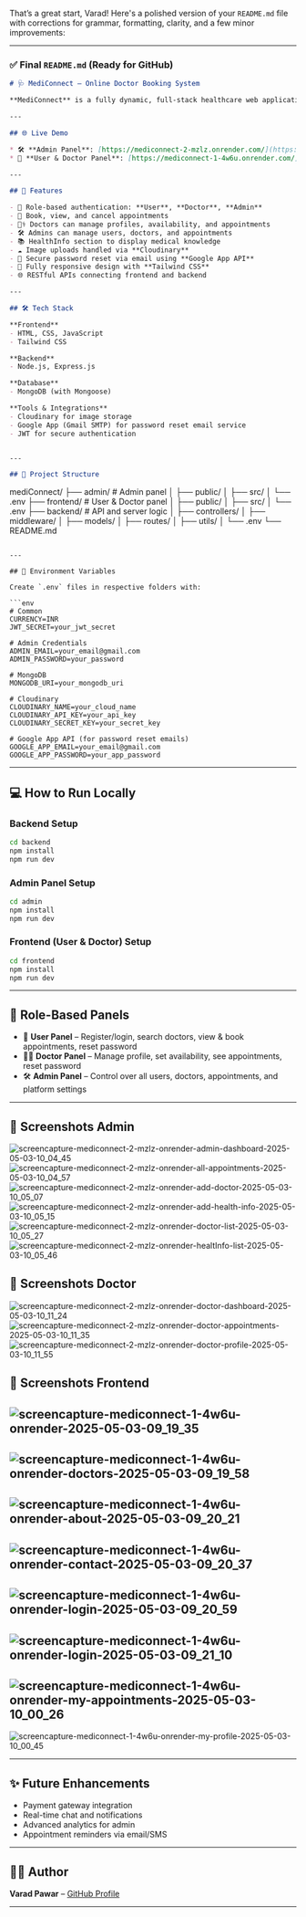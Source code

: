 That’s a great start, Varad! Here's a polished version of your `README.md` file with corrections for grammar, formatting, clarity, and a few minor improvements:

---

### ✅ Final `README.md` (Ready for GitHub)

```markdown
# 🩺 MediConnect – Online Doctor Booking System

**MediConnect** is a fully dynamic, full-stack healthcare web application that allows users to book appointments with doctors based on specialization. The platform includes role-based access for **Users**, **Doctors**, and **Admins**, along with cloud-based image handling, health information, and password reset functionality.

---

## 🌐 Live Demo

* 🛠️ **Admin Panel**: [https://mediconnect-2-mzlz.onrender.com/](https://mediconnect-2-mzlz.onrender.com/)
* 👥 **User & Doctor Panel**: [https://mediconnect-1-4w6u.onrender.com/](https://mediconnect-1-4w6u.onrender.com/)

---

## 🚀 Features

- 🔐 Role-based authentication: **User**, **Doctor**, **Admin**
- 📅 Book, view, and cancel appointments
- 🧑‍⚕️ Doctors can manage profiles, availability, and appointments
- 🛠️ Admins can manage users, doctors, and appointments
- 📚 HealthInfo section to display medical knowledge
- ☁️ Image uploads handled via **Cloudinary**
- 🔑 Secure password reset via email using **Google App API**
- 📱 Fully responsive design with **Tailwind CSS**
- 🌐 RESTful APIs connecting frontend and backend

---

## 🛠️ Tech Stack

**Frontend**
- HTML, CSS, JavaScript
- Tailwind CSS

**Backend**
- Node.js, Express.js

**Database**
- MongoDB (with Mongoose)

**Tools & Integrations**
- Cloudinary for image storage
- Google App (Gmail SMTP) for password reset email service
- JWT for secure authentication


---

## 📂 Project Structure

```
mediConnect/
├── admin/                  # Admin panel
│   ├── public/
│   ├── src/
│   └── .env
├── frontend/               # User & Doctor panel
│   ├── public/
│   ├── src/
│   └── .env
├── backend/                # API and server logic
│   ├── controllers/
│   ├── middleware/
│   ├── models/
│   ├── routes/
│   ├── utils/
│   └── .env
└── README.md
```

---

## 🔑 Environment Variables

Create `.env` files in respective folders with:

```env
# Common
CURRENCY=INR
JWT_SECRET=your_jwt_secret

# Admin Credentials
ADMIN_EMAIL=your_email@gmail.com
ADMIN_PASSWORD=your_password

# MongoDB
MONGODB_URI=your_mongodb_uri

# Cloudinary
CLOUDINARY_NAME=your_cloud_name
CLOUDINARY_API_KEY=your_api_key
CLOUDINARY_SECRET_KEY=your_secret_key

# Google App API (for password reset emails)
GOOGLE_APP_EMAIL=your_email@gmail.com
GOOGLE_APP_PASSWORD=your_app_password
````

---

## 💻 How to Run Locally

### Backend Setup

```bash
cd backend
npm install
npm run dev
```

### Admin Panel Setup

```bash
cd admin
npm install
npm run dev
```

### Frontend (User & Doctor) Setup

```bash
cd frontend
npm install
npm run dev
```

---

## 👥 Role-Based Panels

* 👤 **User Panel** – Register/login, search doctors, view & book appointments, reset password
* 🧑‍⚕️ **Doctor Panel** – Manage profile, set availability, see appointments, reset password
* 🛠️ **Admin Panel** – Control over all users, doctors, appointments, and platform settings

---
## 📸 Screenshots Admin
![screencapture-mediconnect-2-mzlz-onrender-admin-dashboard-2025-05-03-10_04_45](https://github.com/user-attachments/assets/54b6505d-2677-4689-8ca9-770f88578e27)
![screencapture-mediconnect-2-mzlz-onrender-all-appointments-2025-05-03-10_04_57](https://github.com/user-attachments/assets/b3093b13-94f4-40c6-8c0f-8cdc0c82f986)
![screencapture-mediconnect-2-mzlz-onrender-add-doctor-2025-05-03-10_05_07](https://github.com/user-attachments/assets/b5756bec-5139-40fc-a056-7851a932b37e)
![screencapture-mediconnect-2-mzlz-onrender-add-health-info-2025-05-03-10_05_15](https://github.com/user-attachments/assets/77ad71fa-a6a6-497c-b425-f6abe78aaba9)
![screencapture-mediconnect-2-mzlz-onrender-doctor-list-2025-05-03-10_05_27](https://github.com/user-attachments/assets/04cad2b4-d1e2-4d79-9dbc-ad30fe539422)
![screencapture-mediconnect-2-mzlz-onrender-healtInfo-list-2025-05-03-10_05_46](https://github.com/user-attachments/assets/f38becff-4486-4e45-b3fa-7365fb613b60)

## 📸 Screenshots Doctor
![screencapture-mediconnect-2-mzlz-onrender-doctor-dashboard-2025-05-03-10_11_24](https://github.com/user-attachments/assets/a405af21-170b-416f-b12c-01c89cf8a0ea)
![screencapture-mediconnect-2-mzlz-onrender-doctor-appointments-2025-05-03-10_11_35](https://github.com/user-attachments/assets/ed2e5874-b0ce-4406-b72c-382c93789e2c)
![screencapture-mediconnect-2-mzlz-onrender-doctor-profile-2025-05-03-10_11_55](https://github.com/user-attachments/assets/70c22257-090a-499e-9fff-40b377820220)




## 📸 Screenshots Frontend
![screencapture-mediconnect-1-4w6u-onrender-2025-05-03-09_19_35](https://github.com/user-attachments/assets/9cf91b29-675c-4c08-9159-3f3cc9e043c5)
---
![screencapture-mediconnect-1-4w6u-onrender-doctors-2025-05-03-09_19_58](https://github.com/user-attachments/assets/5484b33d-601f-4920-a8ac-05edd9c5df84)
---
![screencapture-mediconnect-1-4w6u-onrender-about-2025-05-03-09_20_21](https://github.com/user-attachments/assets/34a7eb92-981c-4162-b107-a039a5ae59eb)
---
![screencapture-mediconnect-1-4w6u-onrender-contact-2025-05-03-09_20_37](https://github.com/user-attachments/assets/cdeee9c8-3b9e-489a-9e88-525762a0ccb3)
---
![screencapture-mediconnect-1-4w6u-onrender-login-2025-05-03-09_20_59](https://github.com/user-attachments/assets/2d21c065-f4ab-40a1-8d9e-fb4acd6484be)
---
![screencapture-mediconnect-1-4w6u-onrender-login-2025-05-03-09_21_10](https://github.com/user-attachments/assets/12d112d0-cf41-4bd0-adb6-23bda0f4230f)
---
![screencapture-mediconnect-1-4w6u-onrender-my-appointments-2025-05-03-10_00_26](https://github.com/user-attachments/assets/4d839871-0ef1-433a-bdaf-44e4e995aecc)
---
![screencapture-mediconnect-1-4w6u-onrender-my-profile-2025-05-03-10_00_45](https://github.com/user-attachments/assets/9529f9dd-5692-42f2-a53a-6261461ae074)

---

## ✨ Future Enhancements

* Payment gateway integration
* Real-time chat and notifications
* Advanced analytics for admin
* Appointment reminders via email/SMS

---

## 🙋‍♂️ Author

**Varad Pawar** – [GitHub Profile](https://github.com/varad-pawar1)

---

